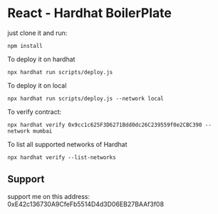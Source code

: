 # React - Hardhat BoilerPlate

just clone it and run:

```shell
npm install
```

To deploy it on hardhat

```shell
npx hardhat run scripts/deploy.js
```

To deploy it on local

```shell
npx hardhat run scripts/deploy.js --network local
```

To verify contract:

```shell
npx hardhat verify 0x9cc1c625F3D6271Bdd0dc26C239559f0e2CBC390 --network mumbai
```

To list all supported networks of Hardhat

```shell
npx hardhat verify --list-networks
```

## Support

support me on this address: 0xE42c136730A9CfeFb5514D4d3D06EB27BAAf3f08

